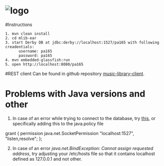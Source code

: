 ![logo](https://raw.github.com/ibek/music-library/master/mlib-web/src/main/webapp/resources/logo.png)
=============

#Instructions

    1. mvn clean install
    2. cd mlib-ear
    3. start Derby DB at jdbc:derby://localhost:1527/pa165 with following creadentials: 
          username: pa165
          password: pa165
    4. mvn embedded-glassfish:run
    5. open http://localhost:8080/pa165

#REST client
Can be found in github repository [music-library-client](https://github.com/tomparys/music-library-client).

# Problems with Java versions and other
1. In case of an error while trying to connect to the database, try [this](http://stackoverflow.com/questions/21154400/unable-to-start-derby-database-from-netbeans-7-4), or specifically adding this to the java.policy file

grant {
        	permission java.net.SocketPermission "localhost:1527", "listen,resolve";
	};

2. In case of an error *java.net.BindException: Cannot assign requested address*, try adjusting your /etc/hosts file so that it contains localhost defined as 127.0.0.1 and not other.
